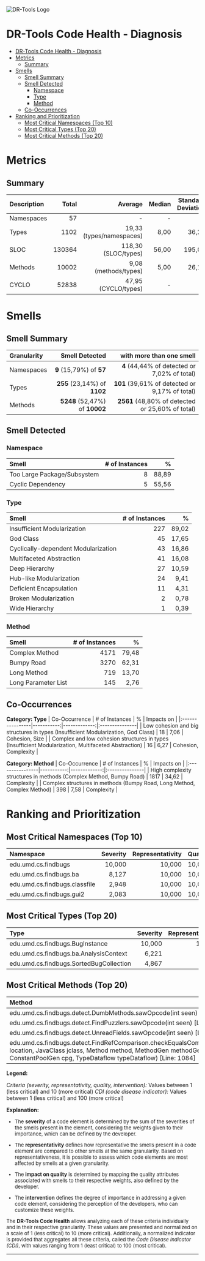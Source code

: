 ![DR-Tools Logo](https://guilhermeslacerda.github.io/drtools-site/images/logo_drtools.png?raw=true)


DR-Tools Code Health - Diagnosis
================================

- [DR-Tools Code Health - Diagnosis](#dr-tools-code-health---diagnosis)
- [Metrics](#metrics)
  - [Summary](#summary)
- [Smells](#smells)
  - [Smell Summary](#smell-summary)
  - [Smell Detected](#smell-detected)
    - [Namespace](#namespace)
    - [Type](#type)
    - [Method](#method)
  - [Co-Occurrences](#co-occurrences)
- [Ranking and Prioritization](#ranking-and-prioritization)
  - [Most Critical Namespaces (Top 10)](#most-critical-namespaces-top-10)
  - [Most Critical Types (Top 20)](#most-critical-types-top-20)
  - [Most Critical Methods (Top 20)](#most-critical-methods-top-20)


# Metrics

## Summary

| Description     | Total      |  Average      | Median        | Standard Deviation    |
|:----------------|-----------:|--------------:|--------------:|----------------------:|
| Namespaces      | 57         |      -        |    -          |  -                    |
| Types           | 1102       |   19,33 (types/namespaces) | 8,00    | 36,29     |
| SLOC            | 130364     |   118,30 (SLOC/types) | 56,00    | 195,00     |
| Methods         | 10002      |   9,08 (methods/types) | 5,00    | 26,14     |
| CYCLO           | 52838      |   47,95 (CYCLO/types) | -    | -     |


# Smells

## Smell Summary

| Granularity     | Smell Detected |  with more than one smell      |
|:----------------|-----------:|------------------------------:|
| Namespaces      | **9** (15,79%) of **57**    |  **4** (44,44% of detected or 7,02% of total)        |
| Types           | **255** (23,14%) of **1102**  |   **101** (39,61% of detected or 9,17% of total)  |
| Methods         | **5248** (52,47%) of **10002**  |   **2561** (48,80% of detected or 25,60% of total)  |

## Smell Detected

### Namespace
| Smell      | # of Instances |  %      |
|:----------------|-----------:|------------------------------:|
Too Large Package/Subsystem  | 8 | 88,89 |
Cyclic Dependency            | 5 | 55,56 |

### Type
| Smell      | # of Instances |  %      |
|:----------------|-----------:|------------------------------:|
| Insufficient Modularization | 227 | 89,02 |
| God Class                   | 45  | 17,65 |
| Cyclically-dependent Modularization | 43 | 16,86 |
| Multifaceted Abstraction    | 41 | 16,08 |
| Deep Hierarchy              | 27  | 10,59 |
| Hub-like Modularization     | 24  | 9,41  |
| Deficient Encapsulation     | 11  | 4,31  |
| Broken Modularization       | 2   | 0,78  |
| Wide Hierarchy              | 1   | 0,39  |

### Method 
| Smell      | # of Instances |  %      |
|:----------------|-----------:|------------------------------:|
| Complex Method   |  4171  | 79,48 |
| Bumpy Road          |  3270 | 62,31 |
| Long Method        |  719  | 13,70 |
| Long Parameter List |  145 | 2,76 |


## Co-Occurrences

**Category: Type**
| Co-Occurrence     | # of Instances |  %      | Impacts on    |
|:----------------|-----------:|-------------:|:---------------|
| Low cohesion and big structures in types (Insufficient Modularization, God Class) |  18 | 7,06 | Cohesion, Size |
| Complex and low cohesion structures in types (Insufficient Modularization, Multifaceted Abstraction) |  16 | 6,27 | Cohesion, Complexity |

**Category: Method**
| Co-Occurrence     | # of Instances |  %      | Impacts on    |
|:----------------|-----------:|-------------:|:---------------|
| High complexity structures in methods (Complex Method, Bumpy Road) | 1817 | 34,62 | Complexity |
| Complex structures in methods (Bumpy Road, Long Method, Complex Method) |  398 | 7,58 | Complexity |

# Ranking and Prioritization

## Most Critical Namespaces (Top 10)

| Namespace     | Severity |  Representativity   | Quality        | Intervention     | CDI           |
|:----------------|-----------:|-------------:|---------------:|-----------------:|--------------:|
| edu.umd.cs.findbugs | 10,000 |  10,000 |  10,000 |   10,000 | **100,000** |
| edu.umd.cs.findbugs.ba | 8,127 |  10,000 |  10,000|   10,000  | **81,273** |
| edu.umd.cs.findbugs.classfile |  2,948 |  10,000 |  10,000|   10,000| **29,478** |
| edu.umd.cs.findbugs.gui2 |  2,083|  10,000|  10,000|   10,000 | **20,825** |


## Most Critical Types (Top 20)

| Type     | Severity |  Representativity   | Quality        | Intervention     | CDI           |
|:----------------|-----------:|-------------:|---------------:|-----------------:|--------------:|
| edu.umd.cs.findbugs.BugInstance | 10,000 |  10,000 |  10,000 |   10,000  |  **100,000** |
| edu.umd.cs.findbugs.ba.AnalysisContext | 6,221 |  8,200 |  8,455|   7,092 | **49,242** |
| edu.umd.cs.findbugs.SortedBugCollection |  4,867 |  8,200|  8,455|  7,785 | **39,649** |


## Most Critical Methods (Top 20)

| Method     | Severity |  Representativity   | Quality        | Intervention     | CDI           |
|:----------------|-----------:|-------------:|---------------:|-----------------:|--------------:|
| edu.umd.cs.findbugs.detect.DumbMethods.sawOpcode(int seen) [Line: 645] | 10,000  |  7,000 |  8,180 |   7,254 |  **74,780** |
| edu.umd.cs.findbugs.detect.FindPuzzlers.sawOpcode(int seen) [Line: 172] | 7,446  |  7,000 |  8,180 |   7,254 |  **55,684** |
| edu.umd.cs.findbugs.detect.UnreadFields.sawOpcode(int seen) [Line: 386] |  5,776 |  7,000 |  8,180 |   7,254 |  **43,195** |
| edu.umd.cs.findbugs.detect.FindRefComparison.checkEqualsComparison(Location location, JavaClass jclass, Method method, MethodGen methodGen, ConstantPoolGen cpg, TypeDataflow typeDataflow) [Line: 1084] | 2,809 |  10,000 |  10,000 |   10,000 | **28,092** |

**Legend:**

*Criteria (severity, representativity, quality, intervention):* Values between 1 (less critical) and 10 (more critical)
*CDI (code disease indicator):* Values between 1 (less critical) and 100 (more critical)

**Explanation:**

<font size="2">

* The **severity** of a code element is determined by the sum of the severities of the smells present in the element, considering the weights given to their importance, which can be defined by the developer.

* The **representativity** defines how representative the smells present in a code element are compared to other smells at the same granularity. Based on representativeness, it is possible to assess which code elements are most affected by smells at a given granularity.

* The **impact on quality** is determined by mapping the quality attributes associated with smells to their respective weights, also defined by the developer.

* The **intervention** defines the degree of importance in addressing a given code element, considering the perception of the developers, who can customize these weights.

The **DR-Tools Code Health** allows analyzing each of these criteria individually and in their respective granularity. These values are presented and normalized on a scale of 1 (less critical) to 10 (more critical).
Additionally, a normalized indicator is provided that aggregates all these criteria, called the *Code Disease Indicator (CDI)*, with values ranging from 1 (least critical) to 100 (most critical).

</font>


------
